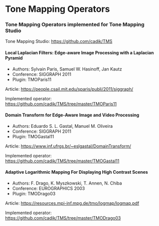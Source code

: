 # Tone Mapping Operators
### Tone Mapping Operators implemented for Tone Mapping Studio

Tone Mapping Studio: https://github.com/cadik/TMS

#### Local Laplacian Filters: Edge-aware Image Processing with a Laplacian Pyramid
- Authors: Sylvain Paris, Samuel W. Hasinoff, Jan Kautz
- Conference: SIGGRAPH 2011
- Plugin: TMOParis11

Article: https://people.csail.mit.edu/sparis/publi/2011/siggraph/

Implemented operator: https://github.com/cadik/TMS/tree/master/TMOParis11

#### Domain Transform for Edge-Aware Image and Video Processing
- Authors: Eduardo S. L. Gastal, Manuel M. Oliveira
- Conference: SIGGRAPH 2011
- Plugin: TMOGastal11

Article: https://www.inf.ufrgs.br/~eslgastal/DomainTransform/

Implemented operator: https://github.com/cadik/TMS/tree/master/TMOGastal11

#### Adaptive Logarithmic Mapping For Displaying High Contrast Scenes
- Authors: F. Drago, K. Myszkowski, T. Annen, N. Chiba
- Conference: EUROGRAPHICS 2003
- Plugin: TMODrago03

Article: https://resources.mpi-inf.mpg.de/tmo/logmap/logmap.pdf

Implemented operator: https://github.com/cadik/TMS/tree/master/TMODrago03

